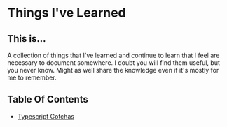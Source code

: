 # Things I've Learned

## This is...
A collection of things that I've learned and continue to learn that I feel are necessary to document somewhere.  I doubt you will find them useful, but you never know.  Might as well share the knowledge even if it's mostly for me to remember.

## Table Of Contents
- [Typescript Gotchas](docs/TypescriptGotchas.md)


